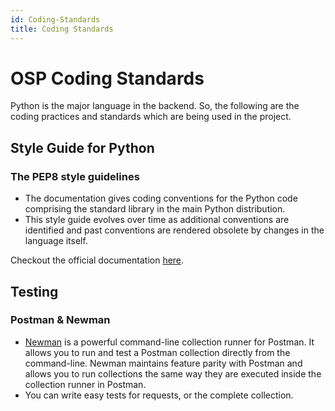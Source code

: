 ```yaml
---
id: Coding-Standards
title: Coding Standards
---
```


# OSP Coding Standards
Python is the major language in the backend. So, the following are the coding practices and standards which are being used in the project.

## Style Guide for Python
### The PEP8 style guidelines
- The documentation gives coding conventions for the Python code comprising the standard library in the main Python distribution.
- This style guide evolves over time as additional conventions are identified and past conventions are rendered obsolete by changes in the language itself.

Checkout the official documentation [here](https://www.python.org/dev/peps/pep-0008/).

## Testing
### Postman & Newman
- [Newman](https://learning.postman.com/docs/running-collections/using-newman-cli/command-line-integration-with-newman/) is a powerful command-line collection runner for Postman. It allows you to run and test a Postman collection directly from the command-line. Newman maintains feature parity with Postman and allows you to run collections the same way they are executed inside the collection runner in Postman.
- You can write easy tests for requests, or the complete collection.
